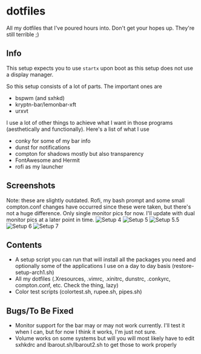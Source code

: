 # dotfiles
All my dotfiles that I've poured hours into. Don't get your hopes up. They're still terrible ;)

## Info
This setup expects you to use ```startx``` upon boot as this setup does not use a display manager.

So this setup consists of a lot of parts. The important ones are
* bspwm (and sxhkd)
* kryptn-bar/lemonbar-xft
* urxvt

I use a lot of other things to achieve what I want in those programs (aesthetically and functionally). Here's a list of what I use
* conky for some of my bar info
* dunst for notifications
* compton for shadows mostly but also transparency
* FontAwesome and Hermit
* rofi as my launcher

## Screenshots
Note: these are slightly outdated. Rofi, my bash prompt and some small compton.conf changes have occurred since these were taken, but there's not a huge difference.
Only single monitor pics for now. I'll update with dual monitor pics at a later point in time.
![Setup 4](https://u.teknik.io/W3hEGT.png)
![Setup 5](https://u.teknik.io/nJXHFl.png)
![Setup 5.5](https://u.teknik.io/IZdl0Q.png)
![Setup 6](https://u.teknik.io/LpYdN7.png)
![Setup 7](https://u.teknik.io/RYiRlu.png)

## Contents
* A setup script you can run that will install all the packages you need and optionally some of the applications I use on a day to day basis (restore-setup-arch1.sh)
* All my dotfiles (.Xresources, .vimrc, .xinitrc, dunstrc, .conkyrc, compton.conf, etc. Check the thing, lazy)
* Color test scripts (colortest.sh, rupee.sh, pipes.sh)

## Bugs/To Be Fixed
* Monitor support for the bar may or may not work currently. I'll test it when I can, but for now I think it works, I'm just not sure.
* Volume works on some systems but will you will most likely have to edit sxhkdrc and lbarout.sh/lbarout2.sh to get those to work properly
